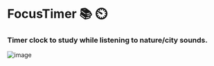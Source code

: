# FocusTimer 📚 ⏲️

<h3>Timer clock to study while listening to nature/city sounds.</h3>


![image](https://user-images.githubusercontent.com/83726056/175349259-fc6c7baf-a59f-474f-84ac-0ee82bab23b2.png)
